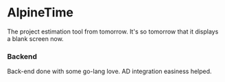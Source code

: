 # AlpineTime

The project estimation tool from tomorrow. It's so tomorrow that it displays a blank screen now.

### Backend

Back-end done with some go-lang love. AD integration easiness helped.